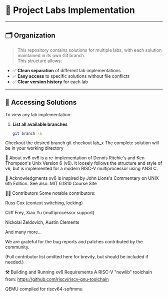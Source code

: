 # 🚀 Project Labs Implementation

---

## 🗂️ Organization

> This repository contains solutions for multiple labs, with each solution maintained in its own Git branch.  
> This structure allows:

- ✅ **Clean separation** of different lab implementations  
- ✅ **Easy access** to specific solutions without file conflicts  
- ✅ **Clear version history** for each lab  

---

## 📘 Accessing Solutions

To view any lab implementation:

1. **List all available branches**  
   ```bash
   git branch -a
Checkout the desired branch
git checkout lab_x
The complete solution will be in your working directory



🧠 About xv6
xv6 is a re-implementation of Dennis Ritchie's and Ken Thompson's Unix Version 6 (v6).
It loosely follows the structure and style of v6, but is implemented for a modern RISC-V multiprocessor using ANSI C.

🙏 Acknowledgments
xv6 is inspired by John Lions's Commentary on UNIX 6th Edition.
See also: MIT 6.1810 Course Site

🧑‍💻 Contributors
Some notable contributors:

Russ Cox (context switching, locking)

Cliff Frey, Xiao Yu (multiprocessor support)

Nickolai Zeldovich, Austin Clements

And many more...

We are grateful for the bug reports and patches contributed by the community.

(Full contributor list omitted here for brevity, but should be included if needed.)

🛠️ Building and Running xv6
Requirements
A RISC-V "newlib" toolchain from:
https://github.com/riscv/riscv-gnu-toolchain

QEMU compiled for riscv64-softmmu
